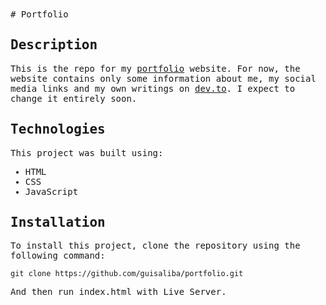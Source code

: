 <samp>
# Portfolio

## Description

This is the repo for my [portfolio](https://guisaliba.vercel.app/) website. For now, the website contains only some information about me, my social media links and my own writings on [dev.to](https://dev.to/guisaliba). I expect to change it entirely soon.

## Technologies

This project was built using:

- HTML
- CSS
- JavaScript

## Installation

To install this project, clone the repository using the following command:

```
git clone https://github.com/guisaliba/portfolio.git
```

And then run index.html with Live Server.
</samp>
